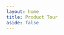 ```yaml
---
layout: home
title: Product Tour
aside: false
---
```


<script setup>

const cards = [
    {
        text: `<p>The dashboard. Start by selecting a mode and a folder of content to work with.</p>
        <p>
        Whether you are describing data, creating a cultural collection or just performing a discovery process,
        everything you do will be stored in this folder.
        </p>
        <p class="text-center"><strong>Nothing is locked up inside Describo.</strong></p>
        `,
        image: "/images/tour/desktop1.webp",
    },
    {
        text: "<p>Wherever you are, pressing the 'Help' button in the navigation bar activates context sensitive help. The documentation link next to it opens up the user guide for that page in your browser.</p>",
        image: "/images/tour/desktop2.webp",
    },
    {
        text: `<p>When a folder is selected, the main dataset is shown in the middle pane along with a file browser on the left.
        In the navigation bar we can see the selected folder as well as the profile that was loaded for the mode you selected.
        Also note the controls to set a licence, save the metadata, and access application settings.</p>

        <p>At this point, you can immediately start describing your content. Try pressing <span class="text-sm bg-blue-500 text-white py-1 px-2 rounded">+ TextArea</span> next
        to keywords. The buttons tell you the type of data expected. In this case, you can add free text.
        Likewise, if you wanted to define an author you could press the <span class="text-sm bg-blue-500 text-white py-1 px-2 rounded">+ Person</span> button next to author and Describo will guide you in defining a person.
        </p>
        <p>Notice also the tabs down the left hand side. These guide you in the different types of data you can describe.</p>

        `,
        image: "/images/tour/desktop3.webp",
    },
    {
        text: `<p>Selecting a file in the file browser will add it to the metadata and navigate to it so that you can describe it in
        detail if you want. It also calculates file metadata for you. This is useful so you can check that the file is ok
        in the future (it hasn't changed in any way).</p>
        <p>Where possible, a file preview will be shown in the right hand panel.</p>
        `,
        image: "/images/tour/desktop4.webp",
    },
    {
        text: `<p>By default, Describo makes all of Schema.org available to you. In the image we can see all of the properties defined by schema.org
        for an entity of type File; all the way back up the hierarchy to Thing. In addition, we can see what data types each property is expecting.
        The 'about' property expects an entity of type 'ANY' so Describo will let you associate anything you've already
        described.</p>`,
        image: "/images/tour/desktop5.webp",
    },
    {
        text: `<p>Entities can be created directly. The 'Location' property is expecting an entity of type Place and Describo provides controls to create a new entity of that type.</p>`,
        image: "/images/tour/desktop6.webp",
    },
    {
        text: `<p>Navigating to the entity we can then start managing its data. Shown is the Geometry component which enables creating
        a custom geometry for the Geo property. In this case, we've defined a geographical area of Australia.</p>`,
        image:  "/images/tour/desktop7.webp",
    },
    {
        text: `<p>
            Whilst Describo creates and manages a JSON linked data structure internally, it is often helpful to view a tabular
            representation of the data. In this image we see all of the entities defined in the metadata as a list.<br/><br/>

            <a href="/docs/guide/browse.html" target="_blank">See the documentation for more information.</a>
        </p>`,
        image:  "/images/tour/desktop8.webp",
    },
    {
        text: `<p>
            On the Transform tab we have tools available to bulk process our data.<br/><br/>

            If you select a group of images Describo will show controls to produce thumbnails and web formats for those images. In addition,
            if you know your images contain text you can run them through the text extraction and named entity recognition tools as well
            as having the assistant extract topics, themes and subjects.<br/><br/>

            Likewise, if you select text files Describo can extract the entities and content descriptors for you.<br/><br/>

            <a href="/docs/guide/transforming-content.html" target="_blank">See the documentation for more information.</a>

        </p>`,
        image:  "/images/tour/desktop10.webp",
    },
    {
        text: `<p>
        The Transcribe tab provides tools to work with text based images individually. With credits to the cloud service you can use
        text extraction, named entity recognition and the assistant to help transcribe and markup the page.
        <p>
        <p>And even without, you can still manually transcribe and markup content.</p>
        <a href="/docs/guide/transcribing-content" target="_blank">See the documentation for more information.</a>
        </p>`,
        image:  "/images/tour/desktop11.webp",
    },
    {
        text: `
        <p>
        On the Discover tab Describo provides tools for e-Discvery. Navigate to the discover tab, select the
        files you wish to interrogate (supports: Microsoft Word and Powerpoint, PDF, txt and html), start the assistant and go.
        </p>
        <a href="/docs/guide/assistant-supported-discovery.html" target="_blank">See the documentation for more information.</a>

        `,
        image: "/images/tour/desktop14.webp",
    },
    {
        text: `<p>
        Now that you've done all this work to describe the entity relationships contained within your data;
        it's time to visualise it! On the visualise tab you have tools to deep dive into the data structure you've created
        in order to see who did what to whom and where they did it!
        <p>
        <a href="/docs/guide/visualising-the-structure" target="_blank">See the documentation for more information.</a>
        </p>`,
        image:  "/images/tour/desktop15.webp",
    },
    {
        text: `<p>
            Describo is built around RO-Crate and schema.org. However, schema.org likely does not define all of the things
            that you want to describe. So, Describo enables you to create a custom Vocabulary drawing from schema.org in addition
            to MODS, Premis-3, Records in Context - Ontology and SKOS.
        <p>
        <a href="docs/guide/vocabulary.html" target="_blank">See the documentation for more information.</a>
        </p>`,
        image:  "/images/tour/desktop16.webp",
    },
    {
        text: `<p>Whatever your work, licensing and / or classifying it is critically important so Describo provides
        easy to use tools to do this. In this image we see a dialog for applying a licence to your work.</p>`,
        image: "/images/tour/desktop17.webp",
    },

];
</script>

<StackComponent :cards="cards"  class="mt-10 p-4 bg-slate-100 rounded-lg"></StackComponent>
